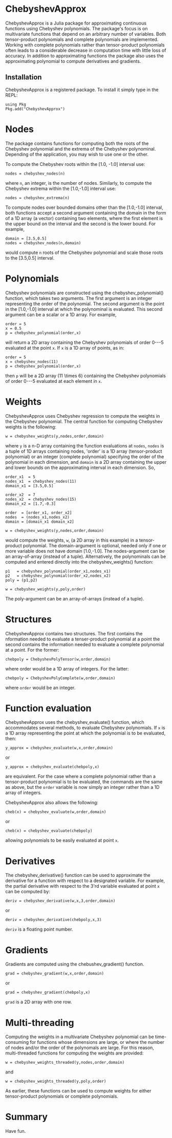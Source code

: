 ChebyshevApprox
===============

ChebyshevApprox is a Julia package for approximating continuous functions using Chebyshev polynomials.  The package's focus is on multivariate functions that depend on an arbitrary number of variables.  Both tensor-product polynomials and complete polynomials are implemented.  Working with complete polynomials rather than tensor-product polynomials often leads to a considerable decrease in computation time with little loss of accuracy.  In addition to approximating functions the package also uses the approximating polynomial to compute derivatives and gradients.

Installation
------------

ChebyshevApprox is a registered package.  To install it simply type in the REPL:

```
using Pkg
Pkg.add("ChebyshevApprox")
````

Nodes
=====

The package contains functions for computing both the roots of the Chebyshev polynomial and the extrema of the Chebyshev polynominal.  Depending of the application, you may wish to use one or the other.

To compute the Chebyshev roots within the [1.0, -1.0] interval use:

```
nodes = chebyshev_nodes(n)
```

where `n`, an integer, is the number of nodes.  Similarly, to compute the Chebyshev extrema within the [1.0,-1.0] interval use:

```
nodes = chebyshev_extrema(n)
```

To compute nodes over bounded domains other than the [1.0,-1.0] interval, both functions accept a second argument containing the domain in the form of a 1D array (a vector) containing two elements, where the first element is the upper bound on the interval and the second is the lower bound.  For example,

```
domain = [3.5,0.5]
nodes = chebyshev_nodes(n,domain)
```

would compute `n` roots of the Chebyshev polynomial and scale those roots to the [3.5,0.5] interval.

Polynomials
===========

Chebyshev polynomials are constructed using the chebyshev_polynomial() function, which takes two arguments.  The first argument is an integer representing the order of the polynomial.  The second argument is the point in the [1.0,-1.0] interval at which the polynominal is evaluated.  This second argument can be a scalar or a 1D array.  For example,

```
order = 5
x = 0.5
p = chebyshev_polynomial(order,x)
```

will return a 2D array containing the Chebyshev polynomials of order 0---5 evaluated at the point `x`.  If `x` is a 1D array of points, as in:

```
order = 5
x = chebyshev_nodes(11)
p = chebyshev_polynomial(order,x)
```

then `p` will be a 2D array (11 \times 6) containing the Chebyshev polynomials of order 0---5 evaluated at each element in `x`.

Weights
=======

ChebyshevApprox uses Chebyshev regression to compute the weights in the Chebyshev polynomial.  The central function for computing Chebyshev weights is the following:

```
w = chebyshev_weights(y,nodes,order,domain)
```

where `y` is a n-D array containing the function evaluations at `nodes`, `nodes` is a tuple of 1D arrays containing nodes, 'order' is a 1D array (tensor-product polynomial) or an integer (complete polynomial) specifying the order of the polynomial in each dimension, and `domain` is a 2D array containing the upper and lower bounds on the approximating interval in each dimension.  So,

```
order_x1  = 5
nodes_x1  = chebyshev_nodes(11)
domain_x1 = [3.5,0.5]

order_x2  = 7
nodes_x2  = chebyshev_nodes(15)
domain_x2 = [1.7,-0.3]

order  = [order_x1, order_x2]
nodes  = (nodes_x1,nodes_x2)
domain = [domain_x1 domain_x2]

w = chebyshev_weights(y,nodes,order,domain)
```

would compute the weights, `w`, (a 2D array in this example) in a tensor-product polynomial.  The domain-argument is optional, needed only if one or more variable does not have domain [1.0,-1.0].  The nodes-argument can be an array-of-array (instead of a tuple).  Alternatively, the polynominals can be computed and entered directly into the chebyshev_weights() function:

```
p1   = chebyshev_polynomial(order_x1,nodes_x1)
p2   = chebyshev_polynomial(order_x2,nodes_x2)
poly = (p1,p2)

w = chebyshev_weights(y,poly,order)
```

The poly-argument can be an array-of-arrays (instead of a tuple).

Structures
==========

ChebyshevApprox contains two structures.  The first contains the nformation needed to evaluate a tenser-product polynomial at a point the second contains the information needed to evaluate a complete polynomial at a point.  For the former:

```
chebpoly = ChebyshevPolyTensor(w,order,domain)
```

where order would be a 1D array of integers.  For the latter:

```
chebpoly = ChebyshevPolyComplete(w,order,domain)
```

where `order` would be an integer.

Function evaluation
===================

ChebyshevApprox uses the chebyshev_evaluate() function, which accommodates several methods, to evaluate Chebyshev polynomials.  If `x` is a 1D array representing the point at which the polynomial is to be evaluated, then:

```
y_approx = chebyshev_evaluate(w,x,order,domain)
```

or

```
y_approx = chebyshev_evaluate(chebpoly,x)
```

are equivalent.  For the case where a complete polynomial rather than a tensor-product polynomial is to be evaluated, the commands are the same as above, but the `order` variable is now simply an integer rather than a 1D array of integers.

ChebyshevApprox also allows the following:

```
cheb(x) = chebyshev_evaluate(w,order,domain)
```

or

```
cheb(x) = chebyshev_evaluate(chebpoly)
```

allowing polynomials to be easily evaluated at point `x`.

Derivatives
===========

The chebyshev_derivative() function can be used to approximate the derivative for a function with respect to a designated variable.  For example, the partial derivative with respect to the 3'rd variable evaluated at point `x` can be computed by:

```
deriv = chebyshev_derivative(w,x,3,order,domain)
```

or

```
deriv = chebyshev_derivative(chebpoly,x,3)
```

`deriv` is a floating point number.

Gradients
=========

Gradients are computed using the chebushev_gradient() function.

```
grad = chebyshev_gradient(w,x,order,domain)
```

or

```
grad = chebyshev_gradient(chebpoly,x)
```

`grad` is a 2D array with one row.

Multi-threading
===============

Computing the weights in a multivariate Chebyshev polynomial can be time-consuming for functions whose dimensions are large, or where the number of nodes and/or the order of the polynomals are large.  For this reason, multi-threaded functions for computing the weights are provided:

```
w = chebyshev_weights_threaded(y,nodes,order,domain)
```

and

```
w = chebyshev_weights_threaded(y,poly,order)
```

As earlier, these functions can be used to compute weights for either tensor-product polynomials or complete polynomials.

Summary
=======

Have fun.
